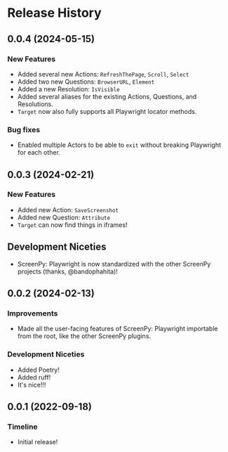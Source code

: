 Release History
===============

0.0.4 (2024-05-15)
------------------

### New Features

- Added several new Actions: `RefreshThePage`, `Scroll`, `Select`
- Added two new Questions: `BrowserURL`, `Element`
- Added a new Resolution: `IsVisible`
- Added several aliases for the existing Actions, Questions, and Resolutions.
- `Target` now also fully supports all Playwright locator methods.

### Bug fixes

- Enabled multiple Actors to be able to `exit` without breaking Playwright for each other.


0.0.3 (2024-02-21)
------------------

### New Features

- Added new Action: ``SaveScreenshot``
- Added new Question: ``Attribute``
- `Target` can now find things in iframes!

## Development Niceties

- ScreenPy: Playwright is now standardized with the other ScreenPy projects (thanks, @bandophahita)!


0.0.2 (2024-02-13)
------------------

### Improvements

- Made all the user-facing features of ScreenPy: Playwright importable from the root, like the other ScreenPy plugins.

### Development Niceties

- Added Poetry!
- Added ruff!
- It's nice!!!


0.0.1 (2022-09-18)
------------------

### Timeline

- Initial release!
